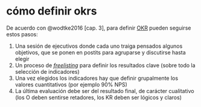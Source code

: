 # cómo definir okrs

De acuerdo con @wodtke2016 [cap. 3], para definir [OKR](OKR.md) pueden seguirse estos pasos:

1. Una sesión de ejecutivos donde cada uno traiga pensados algunos objetivos, que se ponen en postits para agruparse y discutirse hasta elegir
1. Un proceso de [*freelisting*](https://www.usabilitybok.org/free-listing) para definir los resultados clave (sobre todo la selección de indicadores)
1. Una vez elegidos los indicadores hay que definir grupalmente los valores cuantitativos (por ejemplo 90% NPS)
1. La última evaluación debe ser del resultado final, de carácter cualitativo (los O deben sentirse retadores, los KR deben ser lógicos y claros)
